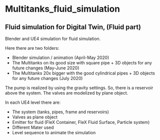 # Multitanks_fluid_simulation
Fluid simulation for Digital Twin, (Fluid part)
-----------------------------------------------

Blender and UE4 simulation for fluid simulation.

Here there are two folders:
- Blender simulation / animation (April-May 2020)
- The Multitanks on its good size with square pipe + 3D objects for any future changes (May-June 2020)
- The Multitanks 20x bigger with the good cylindrical pipes + 3D objects for any future changes (July 2020)

The pump is realized by using the gravity settings. So, there is a reservoir above the system.
The valves are modelized by plane object.

In each UE4 level there are:
  - The system (tanks, pipes, frame and reservoirs)
  - Valves as plane object
  - Emitter for fluid (FleX Container, FleX Fluid Surface, Particle system)
  - Different Mater used
  - Level sequence to animate the simulation
